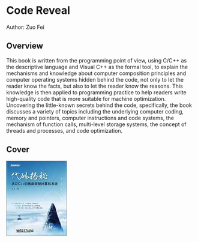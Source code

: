 # Code Reveal

Author: Zuo Fei

## Overview

This book is written from the programming point of view, using C/C++ as the descriptive language and Visual C++ as the formal tool, to explain the mechanisms and knowledge about computer composition principles and computer operating systems hidden behind the code, not only to let the reader know the facts, but also to let the reader know the reasons. This knowledge is then applied to programming practice to help readers write high-quality code that is more suitable for machine optimization. Uncovering the little-known secrets behind the code, specifically, the book discusses a variety of topics including the underlying computer coding, memory and pointers, computer instructions and code systems, the mechanism of function calls, multi-level storage systems, the concept of threads and processes, and code optimization.

## Cover

![代码揭秘](../../assets/代码揭秘1.jpg)